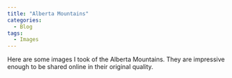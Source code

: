 ```yaml
---
title: "Alberta Mountains"
categories:
  - Blog
tags:
  - Images
---
```

Here are some images I took of the Alberta Mountains. They are impressive enough to be shared online in their original quality.
